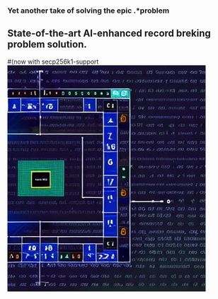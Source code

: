 ### Yet another take of solving the epic .*problem 
## State-of-the-art AI-enhanced record breking problem solution.
#(now with secp256k1-support
![screenshot](screenshot.jpg)
